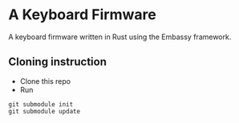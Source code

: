 # A Keyboard Firmware

A keyboard firmware written in Rust using the Embassy framework.

## Cloning instruction

- Clone this repo
- Run
```
git submodule init
git submodule update
```